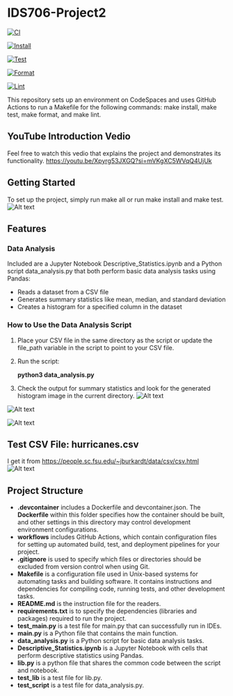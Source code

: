 # IDS706-Project2
[![CI](https://github.com/Jingzhi-cyber/jz422-IDS706-Individual-Project2/actions/workflows/cicd.yml/badge.svg)](https://github.com/Jingzhi-cyber/jz422-IDS706-Individual-Project2/actions/workflows/cicd.yml)

[![Install](https://github.com/Jingzhi-cyber/jz422-IDS706-Individual-Project2/actions/workflows/install.yml/badge.svg)](https://github.com/Jingzhi-cyber/jz422-IDS706-Individual-Project2/actions/workflows/install.yml)

[![Test](https://github.com/Jingzhi-cyber/jz422-IDS706-Individual-Project2/actions/workflows/lint.yml/badge.svg)](https://github.com/Jingzhi-cyber/jz422-IDS706-Individual-Project2/actions/workflows/lint.yml)

[![Format](https://github.com/Jingzhi-cyber/jz422-IDS706-Individual-Project2/actions/workflows/format.yml/badge.svg)](https://github.com/Jingzhi-cyber/jz422-IDS706-Individual-Project2/actions/workflows/format.yml)

[![Lint](https://github.com/Jingzhi-cyber/jz422-IDS706-Individual-Project2/actions/workflows/test.yml/badge.svg)](https://github.com/Jingzhi-cyber/jz422-IDS706-Individual-Project2/actions/workflows/test.yml)


This repository sets up an environment on CodeSpaces and uses GitHub Actions to run a Makefile for the following commands: make install, make test, make format, and make lint.

## YouTube Introduction Vedio
Feel free to watch this vedio that explains the project and demonstrates its functionality.
<https://youtu.be/Xpyrg53JXGQ?si=mVKgXC5WVqQ4UjUk>

## Getting Started
To set up the project, simply run make all or run make install and make test.
![Alt text](image_make.png)

## Features
### Data Analysis
Included are a Jupyter Notebook Descriptive_Statistics.ipynb and a Python script data_analysis.py that both perform basic data analysis tasks using Pandas:

- Reads a dataset from a CSV file
- Generates summary statistics like mean, median, and standard deviation
- Creates a histogram for a specified column in the dataset

### How to Use the Data Analysis Script
1. Place your CSV file in the same directory as the script or update the file_path variable in the script to point to your CSV file.
2. Run the script:

    **python3 data_analysis.py**

3. Check the output for summary statistics and look for the generated histogram image in the current directory.
![Alt text](image_terminal.png)

![Alt text](Average_histogram.png)

![Alt text](image_report.png)

## Test CSV File: hurricanes.csv

I get it from <https://people.sc.fsu.edu/~jburkardt/data/csv/csv.html>
![Alt text](image_csv.png)

## Project Structure
- **.devcontainer** includes a Dockerfile and devcontainer.json. The **Dockerfile** within this folder specifies how the container should be built, and other settings in this directory may control development environment configurations.
- **workflows** includes GitHub Actions, which contain configuration files for setting up automated build, test, and deployment pipelines for your project.
- **.gitignore** is used to specify which files or directories should be excluded from version control when using Git.
- **Makefile** is a configuration file used in Unix-based systems for automating tasks and building software. It contains instructions and dependencies for compiling code, running tests, and other development tasks.
- **README.md** is the instruction file for the readers.
- **requirements.txt** is to specify the dependencies (libraries and packages) required to run the project.
- **test_main.py** is a test file for main.py that can successfully run in IDEs.
- **main.py** is a Python file that contains the main function.
- **data_analysis.py** is a Python script for basic data analysis tasks.
- **Descriptive_Statistics.ipynb** is a Jupyter Notebook with cells that perform descriptive statistics using Pandas.
- **lib.py** is a python file that shares the common code between the script and notebook.
- **test_lib** is a test file for lib.py.
- **test_script** is a test file for data_analysis.py.



